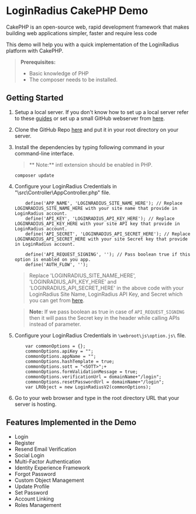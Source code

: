 
# LoginRadius CakePHP Demo 

CakePHP is an open-source web, rapid development framework that makes building web applications simpler, faster and require less code

This demo will help you with a quick implementation of the LoginRadius platform with CakePHP. 


> **Prerequisites:** 
> - Basic knowledge of PHP
> - The composer needs to be installed.

## Getting Started

1. Setup a local server. If you don't know how to set up a local server refer to these [guides](https://www.maketecheasier.com/setup-local-web-server-all-platforms/) or set up a small GitHub webserver from [here](https://pages.github.com/).

2. Clone the GitHub Repo [here](https://github.com/LoginRadius/php-sdk/tree/V2-cakephp-demo) and put it in your root directory on your server. 

3. Install the dependencies by typing following command in your command-line interface.

	> ** Note:** intl extension should be enabled in PHP.
	```
	composer update
	```

4. Configure your LoginRadius Credentials in "\src\Controller\AppController.php\" file.

	```
		define('APP_NAME', 'LOGINRADIUS_SITE_NAME_HERE'); // Replace LOGINRADIUS_SITE_NAME_HERE with your site name that provide in LoginRadius account.
		define('API_KEY', 'LOGINRADIUS_API_KEY_HERE'); // Replace LOGINRADIUS_API_KEY_HERE with your site API key that provide in LoginRadius account.
		define('API_SECRET', 'LOGINRADIUS_API_SECRET_HERE'); // Replace LOGINRADIUS_API_SECRET_HERE with your site Secret key that provide in LoginRadius account.
		
		define('API_REQUEST_SIGNING', ''); // Pass boolean true if this option is enabled on you app.
		define('AUTH_FLOW', '');
	```
	> Replace 'LOGINRADIUS_SITE_NAME_HERE', 'LOGINRADIUS_API_KEY_HERE' and 'LOGINRADIUS_API_SECRET_HERE' in the above code with your LoginRadius Site Name, LoginRadius API Key, and Secret which you can get from [here](https://www.loginradius.com/docs/api/v2/admin-console/platform-security/api-key-and-secret/).

	
	> **Note:** If we pass boolean as true in case of `API_REQUEST_SIGNING` then it will pass the Secret key in the header while calling APIs instead of parameter.

5. Configure your LoginRadius Credentials in `\webroot\js\option.js\` file.

	```
		var commonOptions = {};
		commonOptions.apiKey = "";
		commonOptions.appName = "";
		commonOptions.hashTemplate = true;
		commonOptions.sott = "<SOTT>";+
		commonOptions.formValidationMessage = true;
		commonOptions.verificationUrl = domainName+"/login";
		commonOptions.resetPasswordUrl = domainName+"/login";
		var LRObject = new LoginRadiusV2(commonOptions);
	```
6. Go to your web browser and type in the root directory URL that your server is hosting.

## Features Implemented in the Demo

- Login
- Register
- Resend Email Verification
- Social Login
- Multi-Factor Authentication
- Identity Experience Framework 
- Forgot Password
- Custom Object Management
- Update Profile
- Set Password
- Account Linking
- Roles Management


